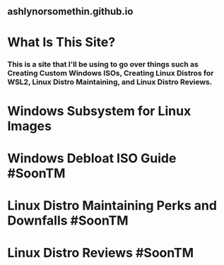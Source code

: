## ashlynorsomethin.github.io

# What Is This Site?
### This is a site that I'll be using to go over things such as Creating Custom Windows ISOs, Creating Linux Distros for WSL2, Linux Distro Maintaining, and Linux Distro Reviews.

# Windows Subsystem for Linux Images
# Windows Debloat ISO Guide #SoonTM
# Linux Distro Maintaining Perks and Downfalls #SoonTM
# Linux Distro Reviews #SoonTM